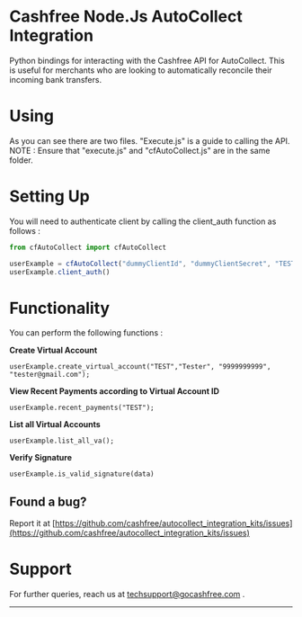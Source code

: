 #  Cashfree Node.Js AutoCollect Integration 

Python bindings for interacting with the Cashfree API for AutoCollect. This is useful for merchants who are looking to automatically reconcile their incoming bank transfers.

# Using 

As you can see there are two files. "Execute.js" is a guide to calling the API. <br />
NOTE : Ensure that "execute.js" and "cfAutoCollect.js" are in the same folder.

# Setting Up

You will need to authenticate client by calling the client_auth function as follows : 

```node.js
from cfAutoCollect import cfAutoCollect

userExample = cfAutoCollect("dummyClientId", "dummyClientSecret", "TEST/PROD")
userExample.client_auth()

```

# Functionality

You can perform the following functions : 

**Create Virtual Account**
```
userExample.create_virtual_account("TEST","Tester", "9999999999", "tester@gmail.com");
```

**View Recent Payments according to Virtual Account ID**
```
userExample.recent_payments("TEST");
```
**List all Virtual Accounts**

```
userExample.list_all_va();
```
**Verify Signature**

```
userExample.is_valid_signature(data)
```

## Found a bug?

Report it at [https://github.com/cashfree/autocollect_integration_kits/issues](https://github.com/cashfree/autocollect_integration_kits/issues)

# Support

For further queries, reach us at techsupport@gocashfree.com .

********************************************************************************** 





